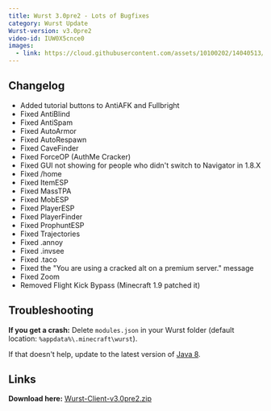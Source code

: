 ```yaml
---
title: Wurst 3.0pre2 - Lots of Bugfixes
category: Wurst Update
Wurst-version: v3.0pre2
video-id: IUW0X5cnce0
images:
  - link: https://cloud.githubusercontent.com/assets/10100202/14040513/50a25b74-f268-11e5-92c5-82dc870067c2.jpg
---
```

## Changelog
- Added tutorial buttons to AntiAFK and Fullbright
- Fixed AntiBlind
- Fixed AntiSpam
- Fixed AutoArmor
- Fixed AutoRespawn
- Fixed CaveFinder
- Fixed ForceOP (AuthMe Cracker)
- Fixed GUI not showing for people who didn't switch to Navigator in 1.8.X
- Fixed /home
- Fixed ItemESP
- Fixed MassTPA
- Fixed MobESP
- Fixed PlayerESP
- Fixed PlayerFinder<!--read more-->
- Fixed ProphuntESP
- Fixed Trajectories
- Fixed .annoy
- Fixed .invsee
- Fixed .taco
- Fixed the "You are using a cracked alt on a premium server." message
- Fixed Zoom
- Removed Flight Kick Bypass (Minecraft 1.9 patched it)

## Troubleshooting
**If you get a crash:**
Delete `modules.json` in your Wurst folder (default location: `%appdata%\.minecraft\wurst`).

If that doesn't help, update to the latest version of [Java 8](https://java.com/download).

## Links
**Download here:**  [Wurst-Client-v3.0pre2.zip](https://github.com/Wurst-Imperium/Wurst-Client-for-MC-1.9.X/releases/download/v3.0pre2/Wurst-Client-v3.0pre2.zip)
